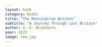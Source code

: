 ```yaml
---
layout: book
category: books
title: "The Manningtree Witches"
subtitle: "A Journey Through Lost Britain"
author: A. K. Blakemore
year: 2023
image: tmw.jpg
---
```


